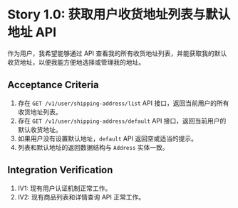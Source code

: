 # Story 1.0: 获取用户收货地址列表与默认地址 API

作为用户，我希望能够通过 API 查看我的所有收货地址列表，并能获取我的默认收货地址，以便我能方便地选择或管理我的地址。

## Acceptance Criteria

1.  存在 `GET /v1/user/shipping-address/list` API 接口，返回当前用户的所有收货地址列表。
2.  存在 `GET /v1/user/shipping-address/default` API 接口，返回当前用户的默认收货地址。
3.  如果用户没有设置默认地址，`default` API 返回空或适当的提示。
4.  列表和默认地址的返回数据结构与 `Address` 实体一致。

## Integration Verification

1.  IV1: 现有用户认证机制正常工作。
2.  IV2: 现有商品列表和详情查询 API 正常工作。
